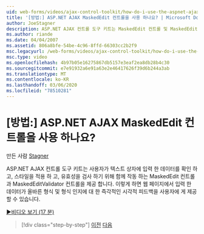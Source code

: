 ```yaml
---
uid: web-forms/videos/ajax-control-toolkit/how-do-i-use-the-aspnet-ajax-maskededit-controls
title: '[방법:] ASP.NET AJAX MaskedEdit 컨트롤을 사용 하나요? | Microsoft Docs'
author: JoeStagner
description: ASP.NET AJAX 컨트롤 도구 키트는 MaskedEdit 컨트롤 및 MaskedEditValidator 컨트롤을 제공 하 여이를 확인 하 고, 스타일을 적용 하 고, 유효성을 검사 합니다.
ms.author: riande
ms.date: 04/04/2007
ms.assetid: 806a8bfe-54be-4c96-8ffd-66303cc2b2f9
msc.legacyurl: /web-forms/videos/ajax-control-toolkit/how-do-i-use-the-aspnet-ajax-maskededit-controls
msc.type: video
ms.openlocfilehash: 4b97b05e16275867db5157e3eaf2ea8db28b4c30
ms.sourcegitcommit: e7e91932a6e91a63e2e46417626f39d6b244a3ab
ms.translationtype: MT
ms.contentlocale: ko-KR
ms.lasthandoff: 03/06/2020
ms.locfileid: "78510281"
---
```

# <a name="how-do-i-use-the-aspnet-ajax-maskededit-controls"></a>[방법:] ASP.NET AJAX MaskedEdit 컨트롤을 사용 하나요?

만든 사람 [Stagner](https://github.com/JoeStagner)

ASP.NET AJAX 컨트롤 도구 키트는 사용자가 텍스트 상자에 입력 한 데이터를 확인 하 고, 스타일을 적용 하 고, 유효성을 검사 하기 위해 함께 작동 하는 MaskedEdit 컨트롤과 MaskedEditValidator 컨트롤을 제공 합니다. 이렇게 하면 웹 페이지에서 입력 한 데이터가 올바른 형식 및 형식 인지에 대 한 즉각적인 시각적 피드백을 사용자에 게 제공할 수 있습니다.

[&#9654;비디오 보기 (17 분)](https://channel9.msdn.com/Blogs/ASP-NET-Site-Videos/how-do-i-use-the-aspnet-ajax-maskededit-controls)

> [!div class="step-by-step"]
> [이전](how-do-i-use-the-aspnet-ajax-dropdown-control.md)
> [다음](how-do-i-use-the-aspnet-ajax-mutuallyexclusive-checkbox-extender.md)
